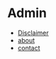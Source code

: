 # Admin
* [Disclaimer](Admin-Disclaimer.md)
* [about](Admin-about.md)
* [contact](Admin-contact.md)
